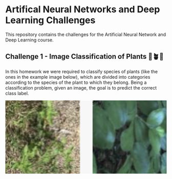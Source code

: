 # Artifical Neural Networks and Deep Learning Challenges

This repository contains the challenges for the Artificial Neural Network and Deep Learning course.

## Challenge 1 - Image Classification of Plants 🌴🪴🌱

In this homework we were required to classify species of plants 
(like the ones in the example image below), which are divided into 
categories according to the species of the plant to which they belong. 
Being a classification problem, given an image, the goal is to predict 
the correct class label.

![](challenge_1/docs/plant_classification.png)
